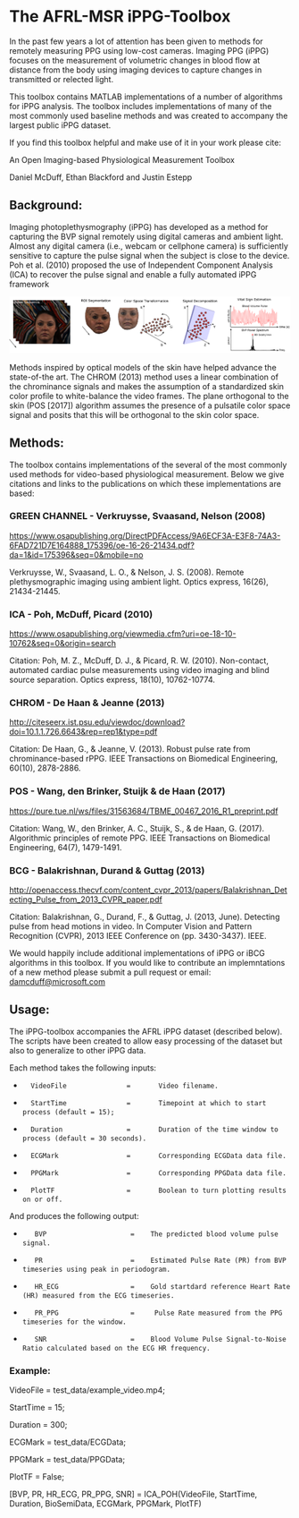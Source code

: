 # The AFRL-MSR iPPG-Toolbox
In the past few years a lot of attention has been given to methods for remotely measuring PPG using low-cost cameras.  Imaging PPG (iPPG) focuses on the measurement of volumetric changes in blood flow at distance from the body using imaging devices to capture changes in transmitted or relected light. 

This toolbox contains MATLAB implementations of a number of algorithms for iPPG analysis.  The toolbox includes implementations of many of the most commonly used baseline methods and was created to accompany the largest public iPPG dataset.

If you find this toolbox helpful and make use of it in your work please cite:

An Open Imaging-based Physiological Measurement Toolbox

Daniel McDuff, Ethan Blackford and Justin Estepp 

## Background: ## 

Imaging photoplethysmography (iPPG) has developed as a method for capturing the BVP signal remotely using digital cameras and ambient light. Almost any digital camera (i.e., webcam or cellphone camera) is sufficiently sensitive to capture the pulse signal when the subject is close to the device.  Poh et al. (2010) proposed the use of Independent Component Analysis (ICA) to recover the pulse signal and enable a fully automated iPPG framework

![Alt text](imgs/Imaging_PPG.png?raw=true "Imaging PPG pipeline.")

Methods inspired by optical models of the skin have helped advance the state-of-the art. The CHROM (2013) method uses a linear combination of the chrominance signals and makes the assumption of a standardized skin color profile to white-balance the video frames. 
The plane orthogonal to the skin (POS [2017]) algorithm assumes the presence of a pulsatile color space signal and posits that this will be orthogonal to the skin color space.

## Methods: ## 

The toolbox contains implementations of the several of the most commonly used methods for video-based physiological measurement. Below we give citations and links to the publications on which these implementations are based:

### GREEN CHANNEL - Verkruysse, Svaasand, Nelson (2008) ###

https://www.osapublishing.org/DirectPDFAccess/9A6ECF3A-E3F8-74A3-6FAD721D7E164888_175396/oe-16-26-21434.pdf?da=1&id=175396&seq=0&mobile=no

Verkruysse, W., Svaasand, L. O., & Nelson, J. S. (2008). Remote plethysmographic imaging using ambient light. Optics express, 16(26), 21434-21445.

### ICA - Poh, McDuff, Picard (2010) ###

https://www.osapublishing.org/viewmedia.cfm?uri=oe-18-10-10762&seq=0&origin=search

Citation: Poh, M. Z., McDuff, D. J., & Picard, R. W. (2010). Non-contact, automated cardiac pulse measurements using video imaging and blind source separation. Optics express, 18(10), 10762-10774.

### CHROM - De Haan & Jeanne (2013) ###

http://citeseerx.ist.psu.edu/viewdoc/download?doi=10.1.1.726.6643&rep=rep1&type=pdf


Citation: De Haan, G., & Jeanne, V. (2013). Robust pulse rate from chrominance-based rPPG. IEEE Transactions on Biomedical Engineering, 60(10), 2878-2886.

### POS - Wang, den Brinker, Stuijk & de Haan (2017) ###

https://pure.tue.nl/ws/files/31563684/TBME_00467_2016_R1_preprint.pdf

Citation: Wang, W., den Brinker, A. C., Stuijk, S., & de Haan, G. (2017). Algorithmic principles of remote PPG. IEEE Transactions on Biomedical Engineering, 64(7), 1479-1491.

### BCG - Balakrishnan, Durand & Guttag (2013) ###

http://openaccess.thecvf.com/content_cvpr_2013/papers/Balakrishnan_Detecting_Pulse_from_2013_CVPR_paper.pdf

Citation: Balakrishnan, G., Durand, F., & Guttag, J. (2013, June). Detecting pulse from head motions in video. In Computer Vision and Pattern Recognition (CVPR), 2013 IEEE Conference on (pp. 3430-3437). IEEE.


We would happily include additional implementations of iPPG or iBCG algorithms in this toolbox. If you would like to contribute an implemntations of a new method please submit a pull request or email: damcduff@microsoft.com

## Usage: ##

The iPPG-toolbox accompanies the AFRL iPPG dataset (described below).  The scripts have been created to allow easy processing of the dataset but also to generalize to other iPPG data.

Each method takes the following inputs:

*       VideoFile               =       Video filename.

*       StartTime               =       Timepoint at which to start process (default = 15);

*       Duration                =       Duration of the time window to process (default = 30 seconds).

*       ECGMark                 =       Corresponding ECGData data file.

*       PPGMark                 =       Corresponding PPGData data file.

*       PlotTF                  =       Boolean to turn plotting results on or off.


And produces the following output:

*        BVP                     =    The predicted blood volume pulse signal.

*        PR                      =    Estimated Pulse Rate (PR) from BVP timeseries using peak in periodogram.

*        HR_ECG                  =    Gold startdard reference Heart Rate (HR) measured from the ECG timeseries.

*        PR_PPG                  =     Pulse Rate measured from the PPG timeseries for the window.

*        SNR                     =    Blood Volume Pulse Signal-to-Noise Ratio calculated based on the ECG HR frequency.


### Example: ###

VideoFile = test_data/example_video.mp4;

StartTime = 15;

Duration = 300;

ECGMark = test_data/ECGData;

PPGMark = test_data/PPGData;

PlotTF = False;

[BVP, PR, HR_ECG, PR_PPG, SNR] = ICA_POH(VideoFile, StartTime, Duration, BioSemiData, ECGMark, PPGMark, PlotTF)


